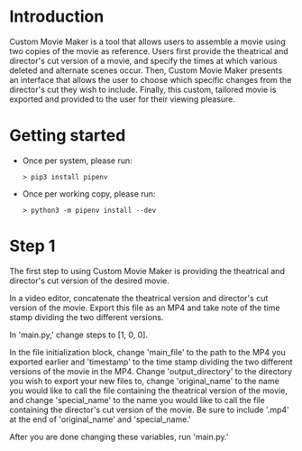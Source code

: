 # Introduction

Custom Movie Maker is a tool that allows users to assemble a movie using two copies of the movie
as reference. Users first provide the theatrical and director's cut version of a movie, and specify
the times at which various deleted and alternate scenes occur. Then, Custom Movie
Maker presents an interface that allows the user to choose which specific changes from the director's
cut they wish to include. Finally, this custom, tailored movie is exported and provided to the user for
their viewing pleasure.


# Getting started

  - Once per system, please run:

    ```console
    > pip3 install pipenv
    ```
  
  - Once per working copy, please run:

    ```console
    > python3 -m pipenv install --dev
    ```
    
# Step 1
The first step to using Custom Movie Maker is providing the theatrical and director's cut version
of the desired movie. 

In a video editor, concatenate the theatrical version and director's cut version of the movie. Export
this file as an MP4 and take note of the time stamp dividing the two different versions.

In 'main.py,' change steps to [1, 0, 0]. 

In the file initialization block, change 'main_file' to the path to the MP4 you exported earlier
and 'timestamp' to the time stamp dividing the two different versions of the movie in the MP4. 
Change 'output_directory' to the directory you wish to export your new files to, change 'original_name'
to the name you would like to call the file containing the theatrical version of the movie, and
change 'special_name' to the name you would like to call the file containing the director's cut
version of the movie. Be sure to include '.mp4' at the end of 'original_name' and 'special_name.'

After you are done changing these variables, run 'main.py.'
